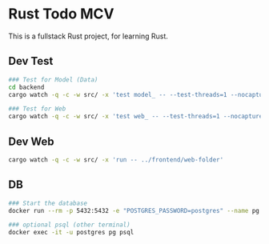 # Rust Todo MCV

This is a fullstack Rust project, for learning Rust.

## Dev Test

```sh
### Test for Model (Data)
cd backend
cargo watch -q -c -w src/ -x 'test model_ -- --test-threads=1 --nocapture'

### Test for Web
cargo watch -q -c -w src/ -x 'test web_ -- --test-threads=1 --nocapture'
```

## Dev Web

```sh
cargo watch -q -c -w src/ -x 'run -- ../frontend/web-folder'
```

## DB

```sh
### Start the database
docker run --rm -p 5432:5432 -e "POSTGRES_PASSWORD=postgres" --name pg postgres:14

### optional psql (other terminal)
docker exec -it -u postgres pg psql
```

